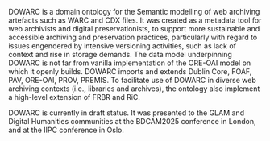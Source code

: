DOWARC is a domain ontology for the Semantic modelling of web archiving artefacts such as WARC and CDX files. It was created as a metadata tool for web archivists and digital preservationists, to support more sustainable and accessible archiving and preservation practices, particularly with regard to issues engendered by intensive versioning activities, such as lack of context and rise in storage demands.
The data model underpinning DOWARC is not far from vanilla implementation of the ORE-OAI model on which it openly builds. DOWARC imports and extends Dublin Core, FOAF, PAV, ORE-OAI, PROV, PREMIS. To facilitate use of DOWARC in diverse web archiving contexts (i.e., libraries and archives), the ontology also implement a high-level extension of FRBR and RiC.

DOWARC is currently in draft status. It was presented to the GLAM and Digital Humanities communities at the BDCAM2025 conference in London, and at the IIPC conference in Oslo.
